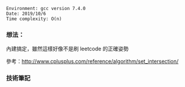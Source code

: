 ```
Environment: gcc version 7.4.0
Date: 2019/10/6
Time complexity: O(n)
```
### 想法：

內建搞定，雖然這樣好像不是刷 leetcode 的正確姿勢

參考：http://www.cplusplus.com/reference/algorithm/set_intersection/

### 技術筆記
